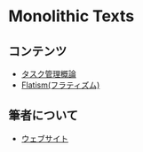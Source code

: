 # Monolithic Texts

## コンテンツ
- [タスク管理概論](task_management.md)
- [Flatism(フラティズム)](flatism.md)

## 筆者について
- [ウェブサイト](https://stakiran.github.io/stakiran/)
